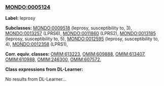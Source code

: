 
### [MONDO:0005124](http://purl.obolibrary.org/obo/MONDO_0005124)
**Label:** leprosy

**Subclasses:** [MONDO:0009518](http://purl.obolibrary.org/obo/MONDO_0009518) (leprosy, susceptibility to, 3), [MONDO:0013257](http://purl.obolibrary.org/obo/MONDO_0013257) (LPRS6), [MONDO:0011860](http://purl.obolibrary.org/obo/MONDO_0011860) (LPRS2), [MONDO:0013185](http://purl.obolibrary.org/obo/MONDO_0013185) (leprosy, susceptibility to, 5), [MONDO:0012595](http://purl.obolibrary.org/obo/MONDO_0012595) (leprosy, susceptibility to, 4), [MONDO:0012358](http://purl.obolibrary.org/obo/MONDO_0012358) (LPRS1), 

**Corr. equiv. classes:** [OMIM:613223](http://purl.obolibrary.org/obo/OMIM_613223), [OMIM:609888](http://purl.obolibrary.org/obo/OMIM_609888), [OMIM:613407](http://purl.obolibrary.org/obo/OMIM_613407), [OMIM:610988](http://purl.obolibrary.org/obo/OMIM_610988), [OMIM:246300](http://purl.obolibrary.org/obo/OMIM_246300), [OMIM:607572](http://purl.obolibrary.org/obo/OMIM_607572), 

**Class expressions from DL-Learner:**

No results from DL-Learner...



